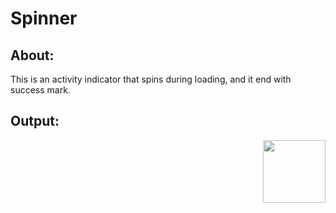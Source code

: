 # Spinner

## About: 
This is an activity indicator that spins during loading, and it end with success mark.


## Output: 




<img align="right" width="100" height="100" src="https://user-images.githubusercontent.com/20099527/134818229-3c3a5941-96df-4e4f-bad6-616952babf72.gif">
